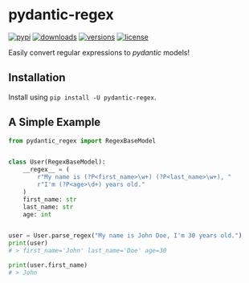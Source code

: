 # pydantic-regex

[![pypi](https://img.shields.io/pypi/v/pydantic-regex.svg)](https://pypi.org/pypi/pydantic-regex)
[![downloads](https://pepy.tech/badge/pydantic-regex/month)](https://pepy.tech/project/pydantic-regex)
[![versions](https://img.shields.io/pypi/pyversions/pydantic-regex.svg)](https://github.com/ohiliazov/pydantic-regex)
[![license](https://img.shields.io/github/license/ohiliazov/pydantic-regex.svg)](https://github.com/ohiliazov/pydantic-regex/blob/master/LICENSE)

Easily convert regular expressions to *pydantic* models! 

## Installation

Install using `pip install -U pydantic-regex`.

## A Simple Example

```python
from pydantic_regex import RegexBaseModel


class User(RegexBaseModel):
    __regex__ = (
        r"My name is (?P<first_name>\w+) (?P<last_name>\w+), "
        r"I'm (?P<age>\d+) years old."
    )
    first_name: str
    last_name: str
    age: int


user = User.parse_regex("My name is John Doe, I'm 30 years old.")
print(user)
# > first_name='John' last_name='Doe' age=30

print(user.first_name)
# > John
```
